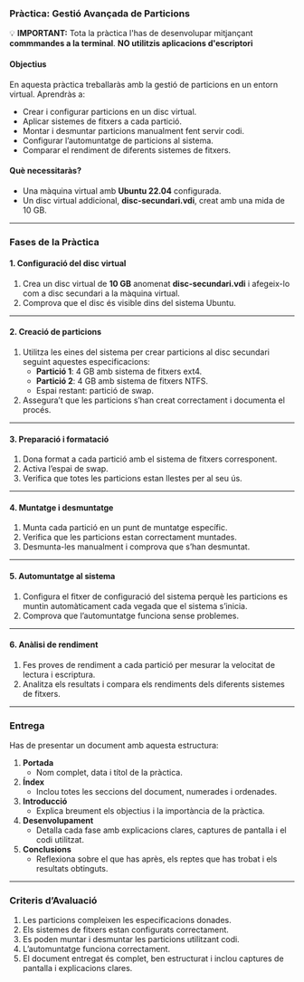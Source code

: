 ### Pràctica: **Gestió Avançada de Particions**  

💡 **IMPORTANT:** Tota la pràctica l'has de desenvolupar mitjançant **commmandes a la terminal**. **NO utilitzis aplicacions d'escriptori**

#### **Objectius**
En aquesta pràctica treballaràs amb la gestió de particions en un entorn virtual. Aprendràs a:
- Crear i configurar particions en un disc virtual.
- Aplicar sistemes de fitxers a cada partició.
- Montar i desmuntar particions manualment fent servir codi.
- Configurar l’automuntatge de particions al sistema.
- Comparar el rendiment de diferents sistemes de fitxers.

#### **Què necessitaràs?**
- Una màquina virtual amb **Ubuntu 22.04** configurada.
- Un disc virtual addicional, **disc-secundari.vdi**, creat amb una mida de 10 GB.

---

### **Fases de la Pràctica**

#### **1. Configuració del disc virtual**
1. Crea un disc virtual de **10 GB** anomenat **disc-secundari.vdi** i afegeix-lo com a disc secundari a la màquina virtual.
2. Comprova que el disc és visible dins del sistema Ubuntu.

---

#### **2. Creació de particions**
1. Utilitza les eines del sistema per crear particions al disc secundari seguint aquestes especificacions:
   - **Partició 1**: 4 GB amb sistema de fitxers ext4.
   - **Partició 2**: 4 GB amb sistema de fitxers NTFS.
   - Espai restant: partició de swap.
2. Assegura’t que les particions s’han creat correctament i documenta el procés.

---

#### **3. Preparació i formatació**
1. Dona format a cada partició amb el sistema de fitxers corresponent.
2. Activa l’espai de swap.
3. Verifica que totes les particions estan llestes per al seu ús.

---

#### **4. Muntatge i desmuntatge**
1. Munta cada partició en un punt de muntatge específic.
2. Verifica que les particions estan correctament muntades.
3. Desmunta-les manualment i comprova que s’han desmuntat.

---

#### **5. Automuntatge al sistema**
1. Configura el fitxer de configuració del sistema perquè les particions es muntin automàticament cada vegada que el sistema s’inicia.
2. Comprova que l’automuntatge funciona sense problemes.

---

#### **6. Anàlisi de rendiment**
1. Fes proves de rendiment a cada partició per mesurar la velocitat de lectura i escriptura.
2. Analitza els resultats i compara els rendiments dels diferents sistemes de fitxers.

---

### **Entrega**
Has de presentar un document amb aquesta estructura:

1. **Portada**
   - Nom complet, data i títol de la pràctica.
2. **Índex**
   - Inclou totes les seccions del document, numerades i ordenades.
3. **Introducció**
   - Explica breument els objectius i la importància de la pràctica.
4. **Desenvolupament**
   - Detalla cada fase amb explicacions clares, captures de pantalla i el codi utilitzat.
5. **Conclusions**
   - Reflexiona sobre el que has après, els reptes que has trobat i els resultats obtinguts.

---

### **Criteris d’Avaluació**
1. Les particions compleixen les especificacions donades.
2. Els sistemes de fitxers estan configurats correctament.
3. Es poden muntar i desmuntar les particions utilitzant codi.
4. L’automuntatge funciona correctament.
5. El document entregat és complet, ben estructurat i inclou captures de pantalla i explicacions clares.
